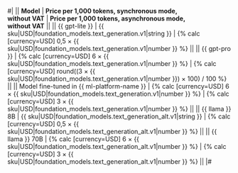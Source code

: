 #|
|| **Model** | **Price per 1,000 tokens, synchronous mode,</br>without VAT** | **Price per 1,000 tokens, asynchronous mode,</br>without VAT** ||
|| {{ gpt-lite }} | {{ sku|USD|foundation_models.text_generation.v1|string }} | {% calc [currency=USD] 0,5 × {{ sku|USD|foundation_models.text_generation.v1|number }} %} ||
|| {{ gpt-pro }} | {% calc [currency=USD] 6 × {{ sku|USD|foundation_models.text_generation.v1|number }} %} | {% calc [currency=USD] round((3 × {{ sku|USD|foundation_models.text_generation.v1|number }}) × 100) / 100 %} ||
|| Model fine-tuned in {{ ml-platform-name }} | {% calc [currency=USD] 6 × {{ sku|USD|foundation_models.text_generation.v1|number }} %} |  {% calc [currency=USD] 3 × {{ sku|USD|foundation_models.text_generation.v1|number }} %} ||
|| {{ llama }} 8B | {{ sku|USD|foundation_models.text_generation_alt.v1|string }} | {% calc [currency=USD] 0,5 × {{ sku|USD|foundation_models.text_generation_alt.v1|number }} %} ||
|| {{ llama }} 70B | {% calc [currency=USD] 6 × {{ sku|USD|foundation_models.text_generation_alt.v1|number }} %} | {% calc [currency=USD] 3 × {{ sku|USD|foundation_models.text_generation_alt.v1|number }} %} ||
|#